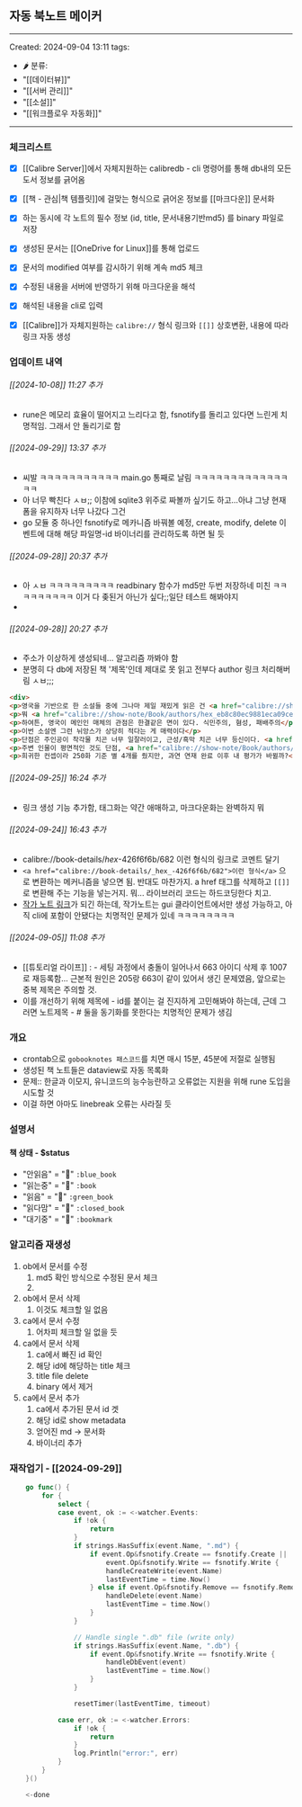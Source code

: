 ## 자동 북노트 메이커

---
Created: 2024-09-04 13:11
tags:
  - 🌶️
분류:
  - "[[데이터뷰]]"
  - "[[서버 관리]]"
  - "[[소설]]"
  - "[[워크플로우 자동화]]"
---

### 체크리스트
- [x] [[Calibre Server]]에서 자체지원하는 calibredb - cli 명령어를 통해 db내의 모든 도서 정보를 긁어옴
- [x] [[책 - 관심|책 템플릿]]에 걸맞는 형식으로 긁어온 정보를 [[마크다운]] 문서화
- [x] 하는 동시에 각 노트의 필수 정보 (id, title, 문서내용기반md5) 를 binary 파일로 저장
- [x] 생성된 문서는 [[OneDrive for Linux]]를 통해 업로드
- [x] 문서의 modified 여부를 감시하기 위해 계속 md5 체크
- [x] 수정된 내용을 서버에 반영하기 위해 마크다운을 해석
- [x] 해석된 내용을 cli로 입력
- [x] [[Calibre]]가 자체지원하는 `calibre://` 형식 링크와 `[[]]` 상호변환, 내용에 따라 링크 자동 생성


### 업데이트 내역

###### [[2024-10-08]] 11:27 추가
- rune은 메모리 효율이 떨어지고 느리다고 함, fsnotify를 돌리고 있다면 느린게 치명적임. 그래서 안 돌리기로 함
###### [[2024-09-29]] 13:37 추가
- 씨발 ㅋㅋㅋㅋㅋㅋㅋㅋㅋㅋㅋ main.go 통째로 날림 ㅋㅋㅋㅋㅋㅋㅋㅋㅋㅋㅋㅋㅋㅋㅋ
- 아 너무 빡친다 ㅅㅂ;; 이참에 sqlite3 위주로 짜볼까 싶기도 하고...아냐 그냥 현재 폼을 유지하자 너무 나갔다 그건
- go 모듈 중 하나인 fsnotify로 메카니즘 바꿔볼 예정, create, modify, delete 이벤트에 대해 해당 파일명-id 바이너리를 관리하도록 하면 될 듯
###### [[2024-09-28]] 20:37 추가
- 아 ㅅㅂ ㅋㅋㅋㅋㅋㅋㅋㅋㅋ readbinary 함수가 md5만 두번 저장하네 미친 ㅋㅋㅋㅋㅋㅋㅋㅋㅋ 이거 다 좆된거 아닌가 싶다;;일단 테스트 해봐야지
- 
###### [[2024-09-28]] 20:27 추가
- 주소가 이상하게 생성되네... 알고리즘 까봐야 함
- 분명히 다 db에 저장된 책 '제목'인데 제대로 못 읽고 전부다 author 링크 처리해버림 ㅅㅂ;;;
```html
<div>
<p>영국을 기반으로 한 소설들 중에 그나마 제일 재밌게 읽은 건 <a href="calibre://show-note/Book/authors/hex_ecb29ceba788ed9988eca68820eb9fb0eb8d98ec9599ebb3b5">천마홈즈 런던앙복</a>이다</p>
<p>뭐 <a href="calibre://show-note/Book/authors/hex_eb8c80ec9881eca09ceab5adec9d9820ed95a8ec9ea5ec9db420eb9098ec9788eb8ba4">대영제국의 함장이 되었다</a> 라던지, <a href="calibre://show-note/Book/authors/hex_eb8c80ec9881ecb29ced95982c20eca1b0ec84a0eba78cec84b8">대영천하, 조선만세</a> 도 있긴한데, 앞에 건 내 기억이 왜곡된 건지 취향이 바뀐건지 몰라도 하여튼 그렇고, 뒤에건 연재가 ㅅㅂ</p>
<p>하여튼, 영국이 메인인 매체의 관점은 한결같은 면이 있다. 식민주의, 혐성, 패배주의</p>
<p>이번 소설엔 그런 뉘앙스가 상당히 적다는 게 매력이다</p>
<p>단점은 주인공이 착각물 치곤 너무 일잘러이고, 근성/흑막 치곤 너무 등신이다. <a href="calibre://show-note/Book/authors/hex_ebaa85eab5b0ec9db420eb9098ec96b4ebb3b4ec84b82031ebb680202d20ebacb4eca285">명군이 되어보세 1부 - 무종</a> 이후 주인공이 열심히 하는 병신인 장르가 늘긴 했지...</p>
<p>주변 인물이 평면적인 것도 단점, <a href="calibre://show-note/Book/authors/hex_ebacb4ec84a020ec97b0eab2b020ec98a4eb8298ed9980eba19c20eb94b0eba8b9eab8b0">무선 연결 오나홀로 따먹기</a> 같이 보지에 떡만 치는 소설도 이거보단 입체적</p>
<p>희귀한 컨셉이라 250화 기준 별 4개를 줬지만, 과연 연재 완료 이후 내 평가가 바뀔까?</p></div>
```
###### [[2024-09-25]] 16:24 추가
- 링크 생성 기능 추가함, 태그화는 약간 애매하고, 마크다운화는 완벽하지 뭐
###### [[2024-09-24]] 16:43 추가
- calibre://book-details/_hex_-426f6f6b/682  이런 형식의 링크로 코멘트 달기
- `<a href="calibre://book-details/_hex_-426f6f6b/682">이런 형식</a>` 으로 변환하는 메커니즘을 넣으면 됨. 반대도 마찬가지. a href 태그를 삭제하고 `[[]]` 로 변환해 주는 기능을 넣는거지. 뭐... 라이브러리 코드는 하드코딩한다 치고. 
- [작가 노트 링크](calibre://show-note/Book/authors/hex_6275726e38)가 되긴 하는데, 작가노트는 gui 클라이언트에서만 생성 가능하고, 아직 cli에 포함이 안됐다는 치명적인 문제가 있네 ㅋㅋㅋㅋㅋㅋㅋㅋ

###### [[2024-09-05]] 11:08 추가
- [[튜토리얼 라이프]] : - 세팅 과정에서 충돌이 일어나서 663 아이디 삭제 후 1007로 재등록함... 근본적 원인은 205랑 663이 같이 있어서 생긴 문제였음, 앞으로는 중복 제목은 주의할 것.
- 이를 개선하기 위해 제목에 - id를 붙이는 걸 진지하게 고민해봐야 하는데, 근데 그러면 노트제목 - # 둘을 동기화를 못한다는 치명적인 문제가 생김
### 개요
- crontab으로 `gobooknotes 패스코드`를 치면 매시 15분, 45분에 저절로 실행됨
- 생성된 책 노트들은 dataview로 자동 목록화
- 문제:: 한글과 이모지, 유니코드의 능수능란하고 오류없는 지원을 위해 rune 도입을 시도할 것
- 이걸 하면 아마도 linebreak 오류는 사라질 듯
### 설명서
#### 책 상태 - $status
- "안읽음" = "📘" `:blue_book`
- "읽는중" = "📖" `:book`
- "읽음" = "📗" `:green_book`
- "읽다맘" = "📕" `:closed_book`
- "대기중" = "🔖" `:bookmark`

### 알고리즘 재생성

1. ob에서 문서를 수정
	1. md5 확인 방식으로 수정된 문서 체크
	2. 
2. ob에서 문서 삭제
	1. 이것도 체크할 일 없음
3. ca에서 문서 수정
	1. 어차피 체크할 일 없을 듯
4. ca에서 문서 삭제
	1. ca에서 빠진 id 확인
	2. 해당 id에 해당하는 title 체크
	3. title file delete
	4. binary 에서 제거
5. ca에서 문서 추가
	1. ca에서 추가된 문서 id 겟
	2. 해당 id로 show metadata
	3. 얻어진 md -> 문서화
	4. 바이너리 추가

### 재작업기 - [[2024-09-29]]

```go
	go func() {
		for {
			select {
			case event, ok := <-watcher.Events:
				if !ok {
					return
				}
				if strings.HasSuffix(event.Name, ".md") {
					if event.Op&fsnotify.Create == fsnotify.Create ||
						event.Op&fsnotify.Write == fsnotify.Write {
						handleCreateWrite(event.Name)
						lastEventTime = time.Now()
					} else if event.Op&fsnotify.Remove == fsnotify.Remove {
						handleDelete(event.Name)
						lastEventTime = time.Now()
					}
				}

				// Handle single ".db" file (write only)
				if strings.HasSuffix(event.Name, ".db") {
					if event.Op&fsnotify.Write == fsnotify.Write {
						handleDbEvent(event)
						lastEventTime = time.Now()
					}
				}

				resetTimer(lastEventTime, timeout)

			case err, ok := <-watcher.Errors:
				if !ok {
					return
				}
				log.Println("error:", err)
			}
		}
	}()

	<-done
```
